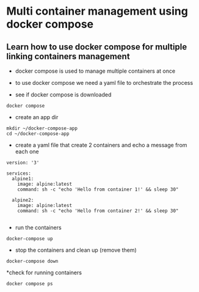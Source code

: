 # Multi container management using docker compose 
## Learn how to use docker compose for multiple linking containers management 

* docker compose  is used to manage multiple containers at once 

* to use docker compose we need a yaml file to orchestrate the process 

* see if docker compose is downloaded
```
docker compose
```
* create an app dir
```
mkdir ~/docker-compose-app
cd ~/docker-compose-app
```
* create a yaml file that create 2 containers and echo a message from each one
```
version: '3'

services:
  alpine1:
    image: alpine:latest
    command: sh -c "echo 'Hello from container 1!' && sleep 30"
    
  alpine2:
    image: alpine:latest
    command: sh -c "echo 'Hello from container 2!' && sleep 30"
  
```

* run the  containers
```
docker-compose up
```  
* stop the containers and clean up (remove them)
```
docker-compose down
```
*check for running containers
```
docker compose ps 
```
